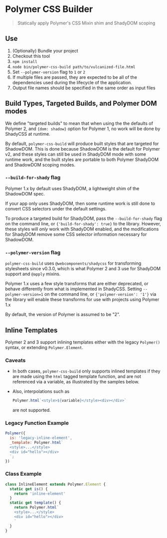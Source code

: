 # Polymer CSS Builder
> Statically apply Polymer's CSS Mixin shim and ShadyDOM scoping

## Use
1. (Optionally) Bundle your project
1. Checkout this tool
1. `npm install`
1. `node bin/polymer-css-build path/to/vulcanized-file.html`
1. Set `--polymer-version` flag to `1` or `2`
1. If multiple files are passed, they are expected to be all of the dependencies used during the lifecycle of the application.
1. Output file names should be specified in the same order as input files

## Build Types, Targeted Builds, and Polymer DOM modes

We define "targeted builds" to mean that when using the the defaults of Polymer 2, and `{dom: shadow}` option for Polymer 1,
no work will be done by ShadyCSS at runtime.

By default, `polymer-css-build` will produce built styles that are targeted for ShadowDOM.
This is done because ShadowDOM is the default for Polymer v2, and these styles can still be used in ShadyDOM mode with some runtime work,
and the built styles are portable to both Polymer ShadyDOM and ShadowDOM scoping modes.

### `--build-for-shady` flag
Polymer 1.x by default uses ShadyDOM, a lightweight shim of the ShadowDOM spec.

If your app only uses ShadyDOM, then some runtime work is still done to convert CSS selectors under the default settings.

To produce a targeted build for ShadyDOM, pass the `--build-for-shady` flag on the command line, or `{'build-for-shady': true}` to the library.
However, these styles will _only_ work with ShadyDOM enabled, and the modifications for ShadyDOM remove some CSS selector information necessary for ShadowDOM.

### `--polymer-version` flag
`polymer-css-build` uses `@webcomponents/shadycss` for transforming stylesheets since v0.3.0, which is what Polymer 2 and 3 use for ShadyDOM support and `@apply` mixins.

Polymer 1.x uses a few style transforms that are either deprecated, or behave differently from what is implemented in ShadyCSS.
Setting `--polymer-version=1` on the command line, or `{'polymer-version': '1'}` via the library will enable these transforms for use with projects using Polymer 1.x

By default, the version of Polymer is assumed to be "2".

## Inline Templates
Polymer 2 and 3 support inlining templates either with the legacy `Polymer()` syntax, or extending `Polymer.Element`.

### Caveats
- In both cases, `polymer-css-build` only supports inlined templates if they are made using the `html` tagged template function, and are not referenced via a variable, as illustrated by the samples below.

- Also, interpolations such as
  ```js
  Polymer.html`<style>${variable}</style><div></div>`
  ```
  are not supported.

### Legacy Function Example
```js
Polymer({
  is: 'legacy-inline-element',
  _template: Polymer.html`
  <style>...</style>
  <div id="hello"></div>
  `;
})
```

### Class Example
```js
class InlineElement extends Polymer.Element {
  static get is() {
    return 'inline-element'
  }
  static get template() {
    return Polymer.html`
    <style>...</style>
    <div id="hello"></div>
    `
  }
}
```
